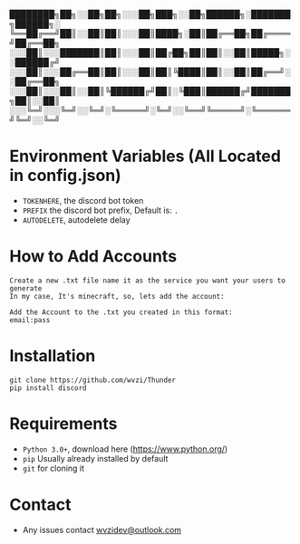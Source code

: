  ████████╗██╗░░██╗██╗░░░██╗███╗░░██╗██████╗░███████╗██████╗░
 ╚══██╔══╝██║░░██║██║░░░██║████╗░██║██╔══██╗██╔════╝██╔══██╗
 ░░░██║░░░███████║██║░░░██║██╔██╗██║██║░░██║█████╗░░██████╔╝
 ░░░██║░░░██╔══██║██║░░░██║██║╚████║██║░░██║██╔══╝░░██╔══██╗
 ░░░██║░░░██║░░██║╚██████╔╝██║░╚███║██████╔╝███████╗██║░░██║
 ░░░╚═╝░░░╚═╝░░╚═╝░╚═════╝░╚═╝░░╚══╝╚═════╝░╚══════╝╚═╝░░╚═╝

# Environment Variables (All Located in config.json)

- `TOKENHERE`, the discord bot token
- `PREFIX` the discord bot prefix, Default is: `.`
- `AUTODELETE`, autodelete delay

# How to Add Accounts
```
Create a new .txt file name it as the service you want your users to generate
In my case, It's minecraft, so, lets add the account:

Add the Account to the .txt you created in this format:
email:pass
```

# Installation

```
git clone https://github.com/wvzi/Thunder
pip install discord
```

# Requirements 

- `Python 3.0+`, download here (https://www.python.org/)
- `pip` Usually already installed by default
- `git` for cloning it


# Contact
- Any issues contact wvzidev@outlook.com



